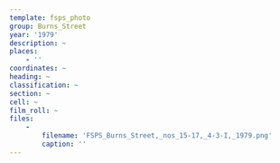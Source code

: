 ```yaml
---
template: fsps_photo
group: Burns_Street
year: '1979'
description: ~
places:
    - ''
coordinates: ~
heading: ~
classification: ~
section: ~
cell: ~
film_roll: ~
files:
    -
        filename: 'FSPS_Burns_Street,_nos_15-17,_4-3-I,_1979.png'
        caption: ''
---
```

